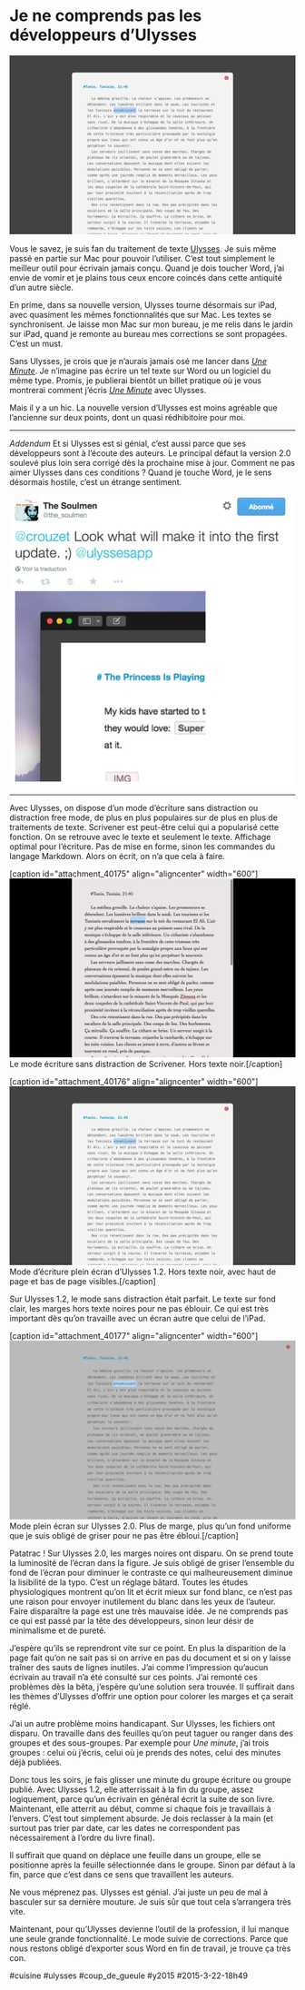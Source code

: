 # Je ne comprends pas les développeurs d’Ulysses

![](_i/dfree2.png)

Vous le savez, je suis fan du traitement de texte [Ulysses](http://www.ulyssesapp.com/). Je suis même passé en partie sur Mac pour pouvoir l’utiliser. C’est tout simplement le meilleur outil pour écrivain jamais conçu. Quand je dois toucher Word, j’ai envie de vomir et je plains tous ceux encore coincés dans cette antiquité d’un autre siècle.

En prime, dans sa nouvelle version, Ulysses tourne désormais sur iPad, avec quasiment les mêmes fonctionnalités que sur Mac. Les textes se synchronisent. Je laisse mon Mac sur mon bureau, je me relis dans le jardin sur iPad, quand je remonte au bureau mes corrections se sont propagées. C’est un must.

Sans Ulysses, je crois que je n’aurais jamais osé me lancer dans [*Une Minute*](http://www.wattpad.com/story/29694130-1-minute). Je n’imagine pas écrire un tel texte sur Word ou un logiciel du même type. Promis, je publierai bientôt un billet pratique où je vous montrerai comment j’écris [*Une Minute*](http://www.wattpad.com/story/29694130-1-minute) avec Ulysses.

Mais il y a un hic. La nouvelle version d’Ulysses est moins agréable que l’ancienne sur deux points, dont un quasi rédhibitoire pour moi.

---

*Addendum* Et si Ulysses est si génial, c’est aussi parce que ses développeurs sont à l’écoute des auteurs. Le principal défaut la version 2.0 soulevé plus loin sera corrigé dès la prochaine mise à jour. Comment ne pas aimer Ulysses dans ces conditions ? Quand je touche Word, je le sens désormais hostile, c’est un étrange sentiment.

![soulmen](_i/soulmen.webp)

---

Avec Ulysses, on dispose d’un mode d’écriture sans distraction ou distraction free mode, de plus en plus populaires sur de plus en plus de traitements de texte. Scrivener est peut-être celui qui a popularisé cette fonction. On se retrouve avec le texte et seulement le texte. Affichage optimal pour l’écriture. Pas de mise en forme, sinon les commandes du langage Markdown. Alors on écrit, on n’a que cela à faire.

[caption id="attachment\_40175" align="aligncenter" width="600"]![Le mode écriture sans distraction de Scrivener. Hors texte noir.](_i/dfree1.png) Le mode écriture sans distraction de Scrivener. Hors texte noir.[/caption]

[caption id="attachment\_40176" align="aligncenter" width="600"]![Mode d’écriture plein écran d’Ulysses 1.2. Hors texte noir, avec haut de page et bas de base visibles.](_i/dfree2.png) Mode d’écriture plein écran d’Ulysses 1.2. Hors texte noir, avec haut de page et bas de page visibles.[/caption]

Sur Ulysses 1.2, le mode sans distraction était parfait. Le texte sur fond clair, les marges hors texte noires pour ne pas éblouir. Ce qui est très important dès qu’on travaille avec un écran autre que celui de l’iPad.

[caption id="attachment\_40177" align="aligncenter" width="600"]![Mode plein sur Ulysses 2.0. Plus de marge, plus qu’un fond uniforme que Je suis obligé de griser pour ne pas être ébloui.](_i/dfree3.png) Mode plein écran sur Ulysses 2.0. Plus de marge, plus qu’un fond uniforme que je suis obligé de griser pour ne pas être ébloui.[/caption]

Patatrac ! Sur Ulysses 2.0, les marges noires ont disparu. On se prend toute la luminosité de l’écran dans la figure. Je suis obligé de griser l’ensemble du fond de l’écran pour diminuer le contraste ce qui malheureusement diminue la lisibilité de la typo. C’est un réglage bâtard. Toutes les études physiologiques montrent qu’on lit et écrit mieux sur fond blanc, ce n’est pas une raison pour envoyer inutilement du blanc dans les yeux de l’auteur. Faire disparaître la page est une très mauvaise idée. Je ne comprends pas ce qui est passé par la tête des développeurs, sinon leur désir de minimalisme et de pureté.

J’espère qu’ils se reprendront vite sur ce point. En plus la disparition de la page fait qu’on ne sait pas si on arrive en pas du document et si on y laisse traîner des sauts de lignes inutiles. J’ai comme l’impression qu’aucun écrivain au travail n’a été consulté sur ces points. J’ai remonté ces problèmes dès la bêta, j’espère qu’une solution sera trouvée. Il suffirait dans les thèmes d’Ulysses d’offrir une option pour colorer les marges et ça serait réglé.

J’ai un autre problème moins handicapant. Sur Ulysses, les fichiers ont disparu. On travaille dans des feuilles qu’on peut taguer ou ranger dans des groupes et des sous-groupes. Par exemple pour *Une minute*, j’ai trois groupes : celui où j’écris, celui où je prends des notes, celui des minutes déjà publiées.

Donc tous les soirs, je fais glisser une minute du groupe écriture ou groupe publié. Avec Ulysses 1.2, elle atterrissait à la fin du groupe, assez logiquement, parce qu’un écrivain en général écrit la suite de son livre. Maintenant, elle atterrit au début, comme si chaque fois je travaillais à l’envers. C’est tout simplement absurde. Je dois reclasser à la main (et surtout pas trier par date, car les dates ne correspondent pas nécessairement à l’ordre du livre final).

Il suffirait que quand on déplace une feuille dans un groupe, elle se positionne après la feuille sélectionnée dans le groupe. Sinon par défaut à la fin, parce que c’est dans ce sens que travaillent les auteurs.

Ne vous méprenez pas. Ulysses est génial. J’ai juste un peu de mal à basculer sur sa dernière mouture. Je suis sûr que tout cela s’arrangera très vite.

Maintenant, pour qu’Ulysses devienne l’outil de la profession, il lui manque une seule grande fonctionnalité. Le mode suivie de corrections. Parce que nous restons obligé d’exporter sous Word en fin de travail, je trouve ça très con.

#cuisine #ulysses #coup_de_gueule #y2015 #2015-3-22-18h49
